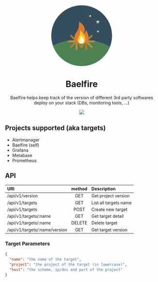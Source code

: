 <p align="center">
  <img src="./docs/logo.svg" height="200">
  <h1 align="center">Baelfire</h1>
  <p align="center">Baelfire helps keep track of the version of different 3rd party softwares deploy on your stack (DBs, monitoring tools, ...)<p>
  <p align="center">
    <a href="https://github.com/Impsy/baelfire/blob/master/LICENSE">
      <img src="https://img.shields.io/badge/License-Apache%202.0-g.svg" />
    </a>
  </p>
</p>

## Projects supported (aka targets)
- Alertmanager
- Baelfire (self)
- Grafana
- Metabase
- Prometheus


## API
| URI                           | method  | Description |
|:----                          |:-------:|:------------|
| /api/v1/version               | GET     | Get project version |
| /api/v1/targets               | GET     | List all targets name |
| /api/v1/targets               | POST    | Create new target |
| /api/v1/targets/:name         | GET     | Get target detail |
| /api/v1/targets/:name         | DELETE  | Delete target |
| /api/v1/targets/:name/version | GET     | Get target version |

### Target Parameters
```json
{
  "name": "the name of the target",
  "project": "the project of the target (in lowercase)",
  "host": "the scheme, ip/dns and port of the project"
}
```
